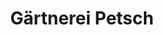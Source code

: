 ---
title: "Gärtnerei Petsch"
url: /erlangen/gaertnerei-petsch-aeussere-brucker-strasse/
shop: Blumen
---